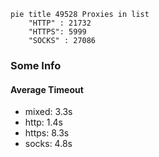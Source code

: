 
```mermaid
pie title 49528 Proxies in list
    "HTTP" : 21732
    "HTTPS": 5999
    "SOCKS" : 27086
```

### Some Info
#### Average Timeout

- mixed: 3.3s
- http: 1.4s
- https: 8.3s
- socks: 4.8s